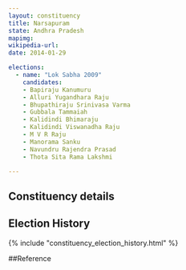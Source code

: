```yaml
---
layout: constituency
title: Narsapuram
state: Andhra Pradesh
mapimg: 
wikipedia-url: 
date: 2014-01-29

elections: 
  - name: "Lok Sabha 2009"
    candidates: 
    - Bapiraju Kanumuru 
    - Alluri Yugandhara Raju 
    - Bhupathiraju Srinivasa Varma 
    - Gubbala Tammaiah 
    - Kalidindi Bhimaraju 
    - Kalidindi Viswanadha Raju 
    - M V R Raju 
    - Manorama Sanku 
    - Navundru Rajendra Prasad 
    - Thota Sita Rama Lakshmi 

---
```

## Constituency details


## Election History
{% include "constituency_election_history.html" %}

##Reference
